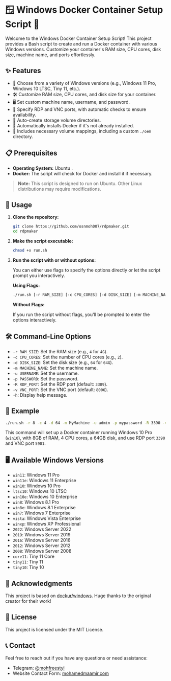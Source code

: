 

# 🪟 Windows Docker Container Setup Script 🚀

Welcome to the Windows Docker Container Setup Script! This project provides a Bash script to create and run a Docker container with various Windows versions. Customize your container's RAM size, CPU cores, disk size, machine name, and ports effortlessly.

## ✨ Features

- 🎨 Choose from a variety of Windows versions (e.g., Windows 11 Pro, Windows 10 LTSC, Tiny 11, etc.).
- 🛠 Customize RAM size, CPU cores, and disk size for your container.
- 🖥 Set custom machine name, username, and password.
- 🔐 Specify RDP and VNC ports, with automatic checks to ensure availability.
- 📂 Auto-create storage volume directories.
- 🐳 Automatically installs Docker if it's not already installed.
- 📁 Includes necessary volume mappings, including a custom `./oem` directory.

## 📋 Prerequisites

- **Operating System:** Ubuntu .
- **Docker:** The script will check for Docker and install it if necessary.
> **Note:** This script is designed to run on Ubuntu. Other Linux distributions may require modifications.

## 🏃 Usage

1. **Clone the repository:**

   ```bash
   git clone https://github.com/osnmoh007/rdpmaker.git
   cd rdpmaker
   ```

2. **Make the script executable:**

   ```bash
   chmod +x run.sh
   ```

3. **Run the script with or without options:**

   You can either use flags to specify the options directly or let the script prompt you interactively.

   **Using Flags:**

   ```bash
   ./run.sh [-r RAM_SIZE] [-c CPU_CORES] [-d DISK_SIZE] [-m MACHINE_NAME] [-u USERNAME] [-p PASSWORD] [-R RDP_PORT] [-v VNC_PORT] [-h]
   ```

   **Without Flags:**

   If you run the script without flags, you'll be prompted to enter the options interactively.

## 🛠 Command-Line Options

- `-r RAM_SIZE`: Set the RAM size (e.g., `4` for `4G`).
- `-c CPU_CORES`: Set the number of CPU cores (e.g., `2`).
- `-d DISK_SIZE`: Set the disk size (e.g., `64` for `64G`).
- `-m MACHINE_NAME`: Set the machine name.
- `-u USERNAME`: Set the username.
- `-p PASSWORD`: Set the password.
- `-R RDP_PORT`: Set the RDP port (default: `3389`).
- `-v VNC_PORT`: Set the VNC port (default: `8006`).
- `-h`: Display help message.

## 📑 Example

```bash
./run.sh -r 8 -c 4 -d 64 -m MyMachine -u admin -p mypassword -R 3390 -v 5901
```

This command will set up a Docker container running Windows 10 Pro (`win10`), with 8GB of RAM, 4 CPU cores, a 64GB disk, and use RDP port `3390` and VNC port `5901`.

## 🖥 Available Windows Versions

- `win11`: Windows 11 Pro
- `win11e`: Windows 11 Enterprise
- `win10`: Windows 10 Pro
- `ltsc10`: Windows 10 LTSC
- `win10e`: Windows 10 Enterprise
- `win8`: Windows 8.1 Pro
- `win8e`: Windows 8.1 Enterprise
- `win7`: Windows 7 Enterprise
- `vista`: Windows Vista Enterprise
- `winxp`: Windows XP Professional
- `2022`: Windows Server 2022
- `2019`: Windows Server 2019
- `2016`: Windows Server 2016
- `2012`: Windows Server 2012
- `2008`: Windows Server 2008
- `core11`: Tiny 11 Core
- `tiny11`: Tiny 11
- `tiny10`: Tiny 10

## 🙌 Acknowledgments

This project is based on [dockur/windows](https://github.com/dockur/windows/tree/master). Huge thanks to the original creator for their work!

## 📄 License

This project is licensed under the MIT License.

## 📞 Contact

Feel free to reach out if you have any questions or need assistance:
- Telegram: [@mohfreestyl](https://t.me/mohfreestyl)
- Website Contact Form: [mohamedmaamir.com](https://mohamedmaamir.com)

